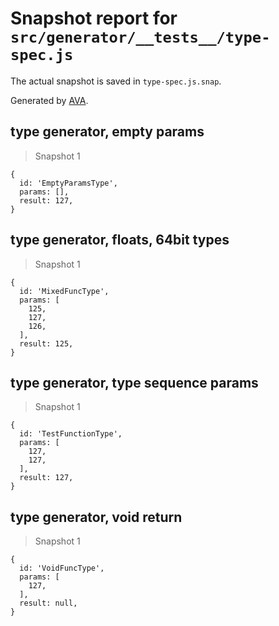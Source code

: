 # Snapshot report for `src/generator/__tests__/type-spec.js`

The actual snapshot is saved in `type-spec.js.snap`.

Generated by [AVA](https://ava.li).

## type generator, empty params

> Snapshot 1

    {
      id: 'EmptyParamsType',
      params: [],
      result: 127,
    }

## type generator, floats, 64bit types

> Snapshot 1

    {
      id: 'MixedFuncType',
      params: [
        125,
        127,
        126,
      ],
      result: 125,
    }

## type generator, type sequence params

> Snapshot 1

    {
      id: 'TestFunctionType',
      params: [
        127,
        127,
      ],
      result: 127,
    }

## type generator, void return

> Snapshot 1

    {
      id: 'VoidFuncType',
      params: [
        127,
      ],
      result: null,
    }
